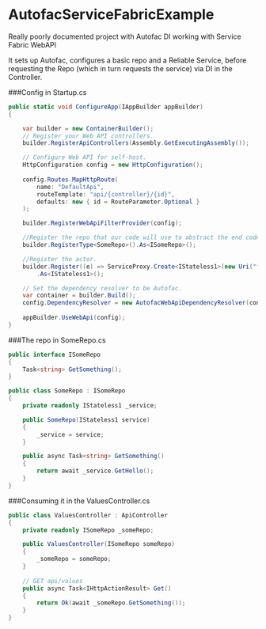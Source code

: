 # AutofacServiceFabricExample
Really poorly documented project with Autofac DI working with Service Fabric WebAPI

It sets up Autofac, configures a basic repo and a Reliable Service, before requesting the Repo (which in turn requests the service) via DI in the Controller. 

###Config in Startup.cs

```C#
public static void ConfigureApp(IAppBuilder appBuilder)
{

    var builder = new ContainerBuilder();
    // Register your Web API controllers.
    builder.RegisterApiControllers(Assembly.GetExecutingAssembly());

    // Configure Web API for self-host. 
    HttpConfiguration config = new HttpConfiguration();
    
    config.Routes.MapHttpRoute(
        name: "DefaultApi",
        routeTemplate: "api/{controller}/{id}",
        defaults: new { id = RouteParameter.Optional }
    );

    builder.RegisterWebApiFilterProvider(config);

    //Register the repo that our code will use to abstract the end code one level from the actor
    builder.RegisterType<SomeRepo>().As<ISomeRepo>();

    //Register the actor.
    builder.Register((e) => ServiceProxy.Create<IStateless1>(new Uri("fabric:/Application3/Stateless1")))
        .As<IStateless1>();

    // Set the dependency resolver to be Autofac.
    var container = builder.Build();
    config.DependencyResolver = new AutofacWebApiDependencyResolver(container);
    
    appBuilder.UseWebApi(config);
}
```

###The repo in SomeRepo.cs

```C#
public interface ISomeRepo
{
    Task<string> GetSomething();
}

public class SomeRepo : ISomeRepo
{
    private readonly IStateless1 _service;

    public SomeRepo(IStateless1 service)
    {
        _service = service;
    }

    public async Task<string> GetSomething()
    {
        return await _service.GetHello();
    }
}
```

###Consuming it in the ValuesController.cs

```c#
public class ValuesController : ApiController
{
    private readonly ISomeRepo _someRepo;

    public ValuesController(ISomeRepo someRepo)
    {
        _someRepo = someRepo;
    }
    
    // GET api/values 
    public async Task<IHttpActionResult> Get()
    {
        return Ok(await _someRepo.GetSomething());
    }
}


```
